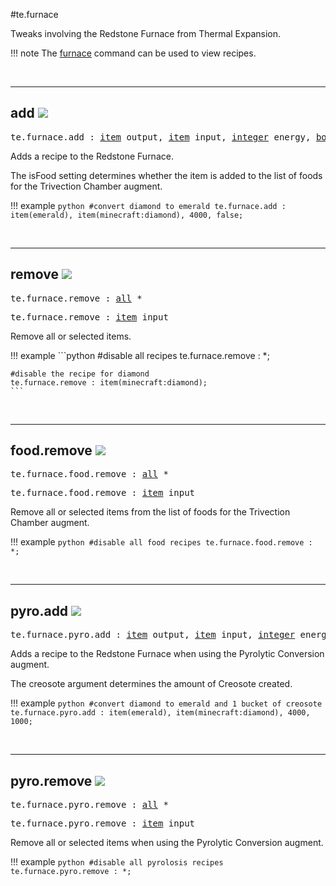 #te.furnace

Tweaks involving the Redstone Furnace from Thermal Expansion.

!!! note
	The [furnace](/commands/te/#te-furnace) command can be used to view recipes.

<br>

---
## add ![](/img/version_1.12.png)

<pre>te.furnace.add : <a href="/arguments/item/">item</a> output, <a href="/arguments/item/">item</a> input, <a href="/arguments/integer/">integer</a> energy, <a href="/arguments/boolean/">boolean</a> isFood</pre>

Adds a recipe to the Redstone Furnace.

The isFood setting determines whether the item is added to the list of foods for the Trivection Chamber augment.

!!! example
	```python
	#convert diamond to emerald
	te.furnace.add : item(emerald), item(minecraft:diamond), 4000, false;
	```

<br>

---
## remove ![](/img/version_1.12.png)

<pre>te.furnace.remove : <a href="/arguments/all/">all</a> *</pre>
<pre>te.furnace.remove : <a href="/arguments/item/">item</a> input</pre>

Remove all or selected items.

!!! example
	```python
	#disable all recipes
	te.furnace.remove : *;
	
	#disable the recipe for diamond
	te.furnace.remove : item(minecraft:diamond);
	```

<br>

---
## food.remove ![](/img/version_1.12.png)

<pre>te.furnace.food.remove : <a href="/arguments/all/">all</a> *</pre>
<pre>te.furnace.food.remove : <a href="/arguments/item/">item</a> input</pre>

Remove all or selected items from the list of foods for the Trivection Chamber augment.

!!! example
	```python
	#disable all food recipes
	te.furnace.food.remove : *;
	```

<br>

---
## pyro.add ![](/img/version_1.12.png)

<pre>te.furnace.pyro.add : <a href="/arguments/item/">item</a> output, <a href="/arguments/item/">item</a> input, <a href="/arguments/integer/">integer</a> energy, <a href="/arguments/integer/">integer</a> creosote</pre>

Adds a recipe to the Redstone Furnace when using the Pyrolytic Conversion augment.

The creosote argument determines the amount of Creosote created.

!!! example
	```python
	#convert diamond to emerald and 1 bucket of creosote
	te.furnace.pyro.add : item(emerald), item(minecraft:diamond), 4000, 1000;
	```

<br>

---
## pyro.remove ![](/img/version_1.12.png)

<pre>te.furnace.pyro.remove : <a href="/arguments/all/">all</a> *</pre>
<pre>te.furnace.pyro.remove : <a href="/arguments/item/">item</a> input</pre>

Remove all or selected items when using the Pyrolytic Conversion augment.

!!! example
	```python
	#disable all pyrolosis recipes
	te.furnace.pyro.remove : *;
	```

<br>